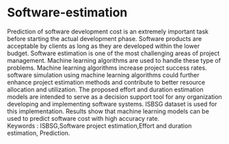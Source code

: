 # Software-estimation
Prediction of software development cost is an extremely important task before starting the actual development phase. Software products are acceptable by clients as long as they are developed within the lower budget. Software estimation is one of the most challenging areas of project management. Machine learning algorithms are used to handle these type of problems. Machine learning algorithms increase project success rates. software simulation using machine learning algorithms could further enhance project estimation methods and contribute to better resource allocation and utilization. The proposed effort and duration estimation models are intended to serve as a decision support tool for any organization developing and implementing software systems. ISBSG dataset is used for this implementation. Results show that machine learning models can be used to predict software cost with high accuracy rate.  
Keywords :  ISBSG,Software project estimation,Effort and duration estimation, Prediction.
